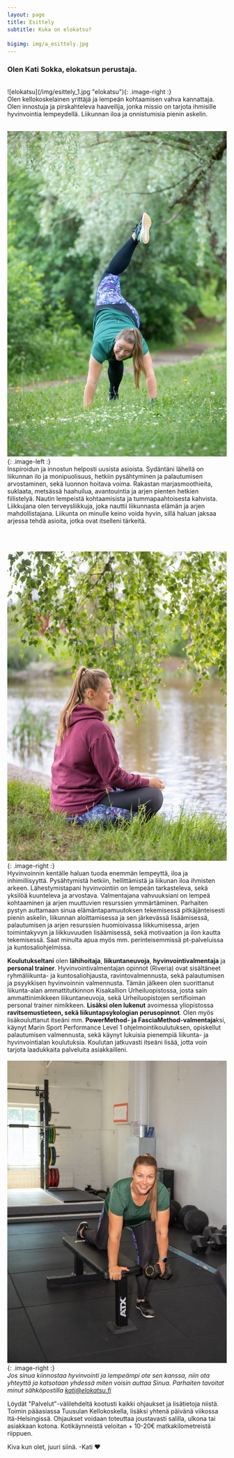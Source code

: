 ```yaml
---
layout: page
title: Esittely
subtitle: Kuka on elokatsu?

bigimg: img/a_esittely.jpg
---
```


<h3> <span class='notbold'> Olen </span>Kati Sokka, elokatsun <span class='notbold'> perustaja. </span></h3>
<br/>
![elokatsu](/img/esittely_1.jpg "elokatsu"){: .image-right :}
<br/>
Olen kellokoskelainen yrittäjä ja lempeän kohtaamisen vahva kannattaja. Olen innostuja ja pirskahteleva haaveilija, jonka missio on tarjota ihmisille hyvinvointia lempeydellä. Liikunnan iloa ja onnistumisia pienin askelin.  
<br/><br/>

![Elämäntapamuutos](/img/esittely_2.jpg "Elämäntapamuutos"){: .image-left :}
<br/>
Inspiroidun ja innostun helposti uusista asioista. Sydäntäni lähellä on liikunnan ilo ja monipuolisuus, hetkiin pysähtyminen ja palautumisen arvostaminen, sekä luonnon hoitava voima. Rakastan marjasmoothieita, suklaata, metsässä haahuilua, avantouintia ja arjen pienten hetkien fiilistelyä. Nautin lempeistä kohtaamisista ja tummapaahtoisesta kahvista. Liikkujana olen terveysliikkuja, joka nauttii liikunnasta elämän ja arjen mahdollistajana. Liikunta on minulle keino voida hyvin, sillä haluan jaksaa arjessa tehdä asioita, jotka ovat itselleni tärkeitä.

<br/><br/>

![Kati ja luonto](/img/esittely_3.jpg "Kati ja luonto"){: .image-right :}
<br/>
Hyvinvoinnin kentälle haluan tuoda enemmän lempeyttä, iloa ja inhimillisyyttä. Pysähtymistä hetkiin, hellittämistä ja liikunan iloa ihmisten arkeen. Lähestymistapani hyvinvointiin on lempeän tarkasteleva, sekä yksilöä kuunteleva ja arvostava. Valmentajana vahvuuksiani on lempeä kohtaaminen ja arjen muuttuvien resurssien ymmärtäminen. Parhaiten pystyn auttamaan sinua elämäntapamuutoksen tekemisessä pitkäjänteisesti pienin askelin, liikunnan aloittamisessa ja sen järkevässä lisäämisessä, palautumisen ja arjen resurssien huomioivassa liikkumisessa, arjen toimintakyvyn ja liikkuvuuden lisäämisessä, sekä motivaation ja ilon kautta tekemisessä. Saat minulta apua myös mm. perinteisemmissä pt-palveluissa ja kuntosaliohjelmissa.


**Koulutukseltani** olen **lähihoitaja**, **liikuntaneuvoja**, **hyvinvointivalmentaja** ja **personal trainer**. Hyvinvointivalmentajan opinnot (Riveria) ovat sisältäneet ryhmäliikunta- ja kuntosaliohjausta, ravintovalmennusta, sekä palautumisen ja psyykkisen hyvinvoinnin valmennusta. Tämän jälkeen olen suorittanut liikunta-alan ammattitutkinnon Kisakallion Urheiluopistossa, josta sain ammattinimikkeen liikuntaneuvoja, sekä Urheiluopistojen sertifioiman personal trainer nimikkeen.
**Lisäksi olen lukenut** avoimessa yliopistossa **ravitsemustieteen, sekä liikuntapsykologian perusopinnot**. Olen myös lisäkouluttanut itseäni mm. **PowerMethod- ja FasciaMethod-valmentaja**ksi, käynyt Marin Sport Performance Level 1 ohjelmointikoulutuksen, opiskellut palautumisen valmennusta, sekä käynyt lukuisia pienempiä liikunta- ja hyvinvointialan koulutuksia. Koulutan jatkuvasti itseäni lisää, jotta voin tarjota laadukkaita palveluita asiakkailleni.
<br>
<br>
![Valmentaja](/img/esittely_4.jpg "Valmentaja"){: .image-right :}
<br>
*Jos sinua kiinnostaa hyvinvointi ja lempeämpi ote sen kanssa, niin ota yhteyttä ja katsotaan yhdessä miten voisin auttaa Sinua. Parhaiten tavoitat minut sähköpostilla kati@elokatsu.fi*

Löydät "Palvelut"-välilehdeltä kootusti kaikki ohjaukset ja lisätietoja niistä. Toimin pääasiassa Tuusulan Kellokoskella, lisäksi yhtenä päivänä viikossa Itä-Helsingissä. Ohjaukset voidaan toteuttaa joustavasti salilla, ulkona tai asiakkaan kotona. Kotikäynneistä veloitan + 10-20€ matkakilometreistä riippuen.

Kiva kun olet, juuri siinä. -Kati ❤️